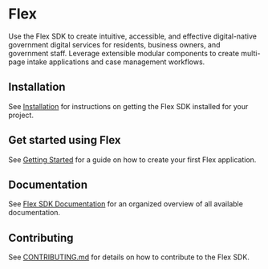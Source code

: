 # Flex

Use the Flex SDK to create intuitive, accessible, and effective digital-native government digital services for residents, business owners, and government staff. Leverage extensible modular components to create multi-page intake applications and case management workflows.

## Installation

See [Installation](./docs/installation.md) for instructions
on getting the Flex SDK installed for your project.

## Get started using Flex

See [Getting Started](./docs/getting-started.md) for a guide on how to create your first Flex application.

## Documentation

See [Flex SDK Documentation](./docs/README.md) for an organized overview of all available documentation.

## Contributing

See [CONTRIBUTING.md](./CONTRIBUTING.md) for details on how to contribute to the Flex SDK.
